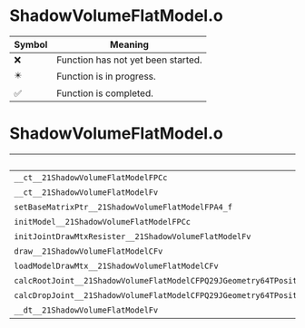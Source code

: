 # ShadowVolumeFlatModel.o
| Symbol | Meaning 
| ------------- | ------------- 
| :x: | Function has not yet been started. 
| :eight_pointed_black_star: | Function is in progress. 
| :white_check_mark: | Function is completed. 


# ShadowVolumeFlatModel.o
| Symbol | Decompiled? |
| ------------- | ------------- |
| `__ct__21ShadowVolumeFlatModelFPCc` | :x: |
| `__ct__21ShadowVolumeFlatModelFv` | :x: |
| `setBaseMatrixPtr__21ShadowVolumeFlatModelFPA4_f` | :x: |
| `initModel__21ShadowVolumeFlatModelFPCc` | :x: |
| `initJointDrawMtxResister__21ShadowVolumeFlatModelFv` | :x: |
| `draw__21ShadowVolumeFlatModelCFv` | :x: |
| `loadModelDrawMtx__21ShadowVolumeFlatModelCFv` | :x: |
| `calcRootJoint__21ShadowVolumeFlatModelCFPQ29JGeometry64TPosition3<Q29JGeometry38TMatrix34<Q29JGeometry13SMatrix34C<f>>>RCQ29JGeometry8TVec3<f>` | :x: |
| `calcDropJoint__21ShadowVolumeFlatModelCFPQ29JGeometry64TPosition3<Q29JGeometry38TMatrix34<Q29JGeometry13SMatrix34C<f>>>RCQ29JGeometry8TVec3<f>` | :x: |
| `__dt__21ShadowVolumeFlatModelFv` | :x: |
